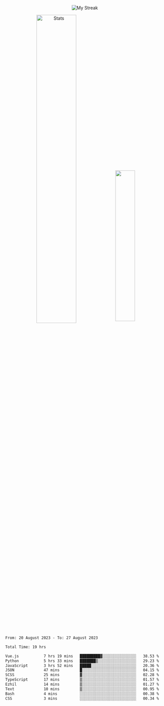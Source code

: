 <p align="center">
<picture>
  <source media="(prefers-color-scheme: dark)" srcset="http://github-readme-streak-stats.herokuapp.com?user=semolik&theme=dark&hide_border=true&background=DD272700">
  <img alt="My Streak" src="http://github-readme-streak-stats.herokuapp.com?user=semolik&hide_border=true">
</picture>
</p>
<div align="center">
  <picture>
    <source media="(prefers-color-scheme: dark)" srcset="https://github-readme-stats.vercel.app/api?username=semolik&show_icons=true&bg_color=DD272700&hide_border=true&theme=dark">
        <img alt="Stats" src="https://github-readme-stats.vercel.app/api?username=semolik&show_icons=true&bg_color=DD272700&hide_border=true" width="50%" >
  </picture>
  <sup>
  <picture>
  <source media="(prefers-color-scheme: dark)" srcset="https://github-readme-stats.vercel.app/api/top-langs/?username=semolik&layout=compact&hide_border=true&bg_color=DD272700&theme=dark">
  <img src="https://github-readme-stats.vercel.app/api/top-langs/?username=semolik&layout=compact&hide_border=true" width="35%" />
  </picture>
  </sup>
</div>
<!--START_SECTION:waka-->

```txt
From: 20 August 2023 - To: 27 August 2023

Total Time: 19 hrs

Vue.js           7 hrs 19 mins   █████████▓░░░░░░░░░░░░░░░   38.53 %
Python           5 hrs 33 mins   ███████▒░░░░░░░░░░░░░░░░░   29.23 %
JavaScript       3 hrs 52 mins   █████░░░░░░░░░░░░░░░░░░░░   20.36 %
JSON             47 mins         █░░░░░░░░░░░░░░░░░░░░░░░░   04.15 %
SCSS             25 mins         ▓░░░░░░░░░░░░░░░░░░░░░░░░   02.28 %
TypeScript       17 mins         ▒░░░░░░░░░░░░░░░░░░░░░░░░   01.57 %
Ezhil            14 mins         ▒░░░░░░░░░░░░░░░░░░░░░░░░   01.27 %
Text             10 mins         ▒░░░░░░░░░░░░░░░░░░░░░░░░   00.95 %
Bash             4 mins          ░░░░░░░░░░░░░░░░░░░░░░░░░   00.38 %
CSS              3 mins          ░░░░░░░░░░░░░░░░░░░░░░░░░   00.34 %
```

<!--END_SECTION:waka-->

